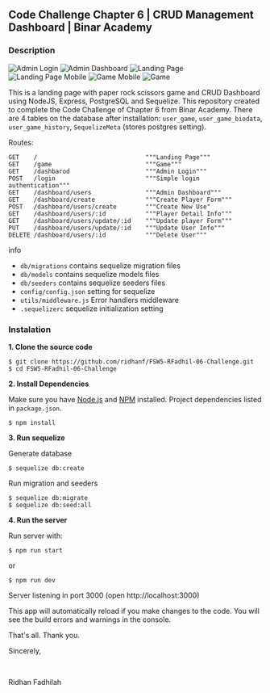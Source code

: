 ## Code Challenge Chapter 6 | CRUD Management Dashboard | Binar Academy

### Description

<img alt="Admin Login" height="auto" src="./preview/admin-login.png"/>
<img alt="Admin Dashboard" height="auto" src="./preview/admin-dashboard.png"/>
<img alt="Landing Page" height="auto" src="./preview/landing-page.png"/>
<img alt="Landing Page Mobile" height="auto" src="./preview/landing-page-mobile.png"/>
<img alt="Game Mobile" height="auto" src="./preview/game-mobile.png"/>
<img alt="Game" height="auto" src="./preview/Game.png"/>

This is a landing page with paper rock scissors game and CRUD Dashboard using NodeJS, Express, PostgreSQL and Sequelize. This repository created to complete the Code Challenge of Chapter 6 from Binar Academy. There are 4 tables on the database after installation: `user_game`, `user_game_biodata`, `user_game_history`, `SequelizeMeta` (stores postgres setting).

Routes:

```
GET    /                              """Landing Page"""
GET    /game                          """Game"""
GET    /dashbarod                     """Admin Login"""
POST   /login                         """Simple login authentication"""
GET    /dashboard/users               """Admin Dashboard"""
GET    /dashboard/create              """Create Player Form"""
POST   /dashboard/users/create        """Create New Use"
GET    /dashboard/users/:id           """Player Detail Info"""
GET    /dashboard/users/update/:id    """Update player Form"""
PUT    /dashboard/users/update/:id    """Update User Info"""
DELETE /dashboard/users/:id           """Delete User"""
```

info 

- `db/migrations` contains sequelize migration files
- `db/models` contains sequelize models files
- `db/seeders` contains sequelize seeders files
- `config/config.json` setting for sequelize
- `utils/middleware.js` Error handlers middleware
- `.sequelizerc` sequelize initialization setting

### Instalation

**1. Clone the source code**

```
$ git clone https://github.com/ridhanf/FSW5-RFadhil-06-Challenge.git
$ cd FSW5-RFadhil-06-Challenge
```

**2. Install Dependencies**

Make sure you have [Node.js](https://nodejs.org/) and [NPM](https://www.npmjs.com/) installed. Project dependencies listed in `package.json`.

```
$ npm install
```

**3. Run sequelize**

Generate database

```
$ sequelize db:create
```

Run migration and seeders

```
$ sequelize db:migrate
$ sequelize db:seed:all
```

**4. Run the server**

Run server with:

```
$ npm run start
```

or

```
$ npm run dev
```

Server listening in port 3000 (open http://localhost:3000)

This app will automatically reload if you make changes to the code.
You will see the build errors and warnings in the console.

That's all. Thank you.

Sincerely,

&nbsp;

Ridhan Fadhilah
